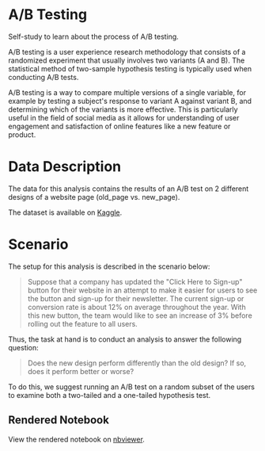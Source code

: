 # A/B Testing
Self-study to learn about the process of A/B testing.

A/B testing is a user experience research methodology that consists of a randomized experiment that usually involves two variants (A and B). The statistical method of two-sample hypothesis testing is typically used when conducting A/B tests.

A/B testing is a way to compare multiple versions of a single variable, for example by testing a subject's response to variant A against variant B, and determining which of the variants is more effective. This is particularly useful in the field of social media as it allows for understanding of user engagement and satisfaction of online features like a new feature or product.

# Data Description
The data for this analysis contains the results of an A/B test on 2 different designs of a website page (old_page vs. new_page). 

The dataset is available on [Kaggle](https://www.kaggle.com/datasets/zhangluyuan/ab-testing?select=ab_data.csv). 

# Scenario
The setup for this analysis is described in the scenario below:
> Suppose that a company has updated the "Click Here to Sign-up" button for their website in an attempt to make it easier for users to see the button and sign-up for their newsletter. The current sign-up or conversion rate is about 12% on average throughout the year. With this new button, the team would like to see an increase of 3% before rolling out the feature to all users.

Thus, the task at hand is to conduct an analysis to answer the following question:

> Does the new design perform differently than the old design? If so, does it perform better or worse?

To do this, we suggest running an A/B test on a random subset of the users to examine both a two-tailed and a one-tailed hypothesis test.

## Rendered Notebook
View the rendered notebook on [nbviewer](https://nbviewer.org/github/kvstats/ab_testing/blob/main/code/ab_test.ipynb).
